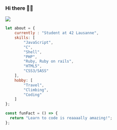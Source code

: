 ### Hi there 👋🏾
![](https://komarev.com/ghpvc/?username=MarJC5&color=lightgrey&style=flat-square)

```js
let about = {
    currently : "Student at 42 Lausanne",
    skills: [
    	"JavaScript",
        "C",
        "Shell",
        "PHP",
        "Ruby, Ruby on rails",
        "HTML5",
        "CSS3/SASS"
    ],
    hobby: [
    	"Travel",
        "Climbing",
        "Coding"
    ]
};

const funFact = () => {
  return "Learn to code is reaaaally amazing!";
};
```

<!--
-----

[![jmartin's 42 stats](https://badge42.herokuapp.com/api/stats/jmartin)](https://github.com/JaeSeoKim/badge42) [![MarJC5's github stats](https://github-readme-stats.vercel.app/api?username=MarJC5&theme=vue-dark&show_icons=true)](https://github.com/MarJC5)
-->
